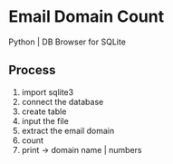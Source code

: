 # Email Domain Count
Python | DB Browser for SQLite
## Process
1. import sqlite3
2. connect the database
3. create table
4. input the file
5. extract the email domain
6. count
7. print -> domain name | numbers
